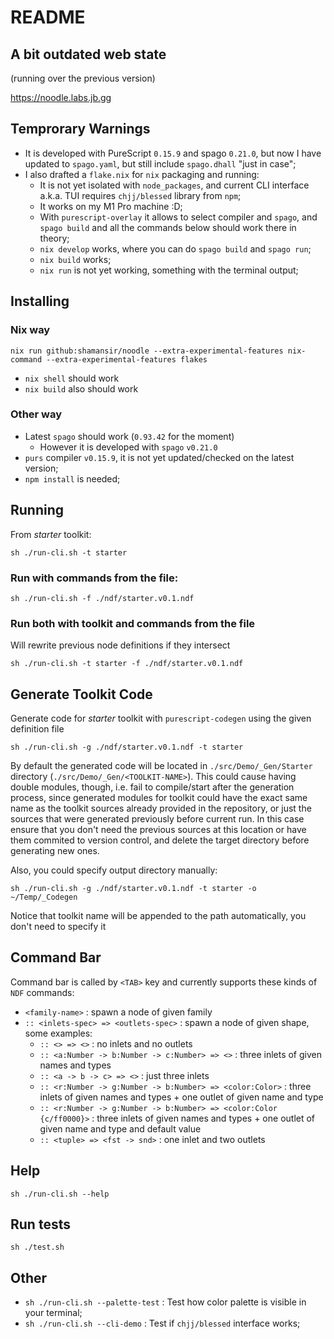 # README

## A bit outdated web state

(running over the previous version)

https://noodle.labs.jb.gg

## Temprorary Warnings

* It is developed with PureScript `0.15.9` and spago `0.21.0`, but now I have updated to `spago.yaml`, but still include `spago.dhall` "just in case";
* I also drafted a `flake.nix` for `nix` packaging and running:
  * It is not yet isolated with `node_packages`, and current CLI interface a.k.a. TUI requires `chjj/blessed` library from `npm`;
  * It works on my M1 Pro machine :D;
  * With `purescript-overlay` it allows to select compiler and `spago`, and `spago build` and all the commands below should work there in theory;
  * `nix develop` works, where you can do `spago build` and `spago run`;
  * `nix build` works;
  * `nix run` is not yet working, something with the terminal output;

## Installing

### Nix way

`nix run github:shamansir/noodle --extra-experimental-features nix-command --extra-experimental-features flakes`

* `nix shell` should work
* `nix build` also should work

### Other way

* Latest `spago` should work (`0.93.42` for the moment)
  * However it is developed with `spago` `v0.21.0`
* `purs` compiler `v0.15.9`, it is not yet updated/checked on the latest version;
* `npm install` is needed;

## Running

From _starter_ toolkit:

`sh ./run-cli.sh -t starter`

### Run with commands from the file:

`sh ./run-cli.sh -f ./ndf/starter.v0.1.ndf`

### Run both with toolkit and commands from the file

Will rewrite previous node definitions if they intersect

`sh ./run-cli.sh -t starter -f ./ndf/starter.v0.1.ndf`

## Generate Toolkit Code

Generate code for _starter_ toolkit with `purescript-codegen` using the given definition file

`sh ./run-cli.sh -g ./ndf/starter.v0.1.ndf -t starter`

By default the generated code will be located in `./src/Demo/_Gen/Starter` directory (`./src/Demo/_Gen/<TOOLKIT-NAME>`). This could cause having double modules, though, i.e. fail to compile/start after the generation process, since generated modules for toolkit could have the exact same name as the toolkit sources already provided in the repository, or just the sources that were generated previously before current run. In this case ensure that you don't need the previous sources at this location or have them commited to version control, and delete the target directory before generating new ones.

Also, you could specify output directory manually:

`sh ./run-cli.sh -g ./ndf/starter.v0.1.ndf -t starter -o ~/Temp/_Codegen`

Notice that toolkit name will be appended to the path automatically, you don't need to specify it

## Command Bar

Command bar is called by `<TAB>` key and currently supports these kinds of `NDF` commands:

* `<family-name>` : spawn a node of given family
* `:: <inlets-spec> => <outlets-spec>` : spawn a node of given shape, some examples:
  * `:: <> => <>` : no inlets and no outlets
  * `:: <a:Number -> b:Number -> c:Number> => <>` : three inlets of given names and types
  * `:: <a -> b -> c> => <>` : just three inlets
  * `:: <r:Number -> g:Number -> b:Number> => <color:Color>` :  three inlets of given names and types + one outlet of given name and type
  * `:: <r:Number -> g:Number -> b:Number> => <color:Color {c/ff0000}>` :  three inlets of given names and types + one outlet of given name and type and default value
  * `:: <tuple> => <fst -> snd>` : one inlet and two outlets

## Help

`sh ./run-cli.sh --help`

## Run tests

`sh ./test.sh`

## Other

* `sh ./run-cli.sh --palette-test` : Test how color palette is visible in your terminal;
* `sh ./run-cli.sh --cli-demo` : Test if `chjj/blessed` interface works;